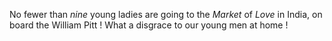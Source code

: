 No fewer than *nine* young ladies are going to the
                        *Market* of *Love* in India, on
                    board the William Pitt ! What a disgrace to our young men at
                    home !